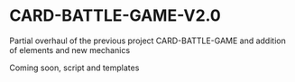 # CARD-BATTLE-GAME-V2.0
Partial overhaul of the previous project CARD-BATTLE-GAME and addition of elements and new mechanics

Coming soon, script and templates
